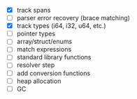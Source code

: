 - [x] track spans
- [ ] parser error recovery (brace matching)
- [x] track types (i64, i32, u64, etc.)
- [ ] pointer types
- [ ] array/struct/enums
- [ ] match expressions
- [ ] standard library functions
- [ ] resolver step
- [ ] add conversion functions
- [ ] heap allocation
- [ ] GC
